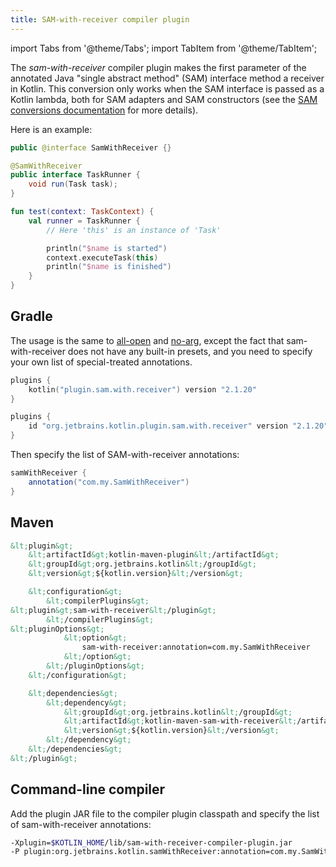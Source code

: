 ```yaml
---
title: SAM-with-receiver compiler plugin
---
```


import Tabs from '@theme/Tabs';
import TabItem from '@theme/TabItem';




The *sam-with-receiver* compiler plugin makes the first parameter of the annotated Java "single abstract method" (SAM)
interface method a receiver in Kotlin. This conversion only works when the SAM interface is passed as a Kotlin lambda,
both for SAM adapters and SAM constructors (see the [SAM conversions documentation](java-interop.md#sam-conversions) for more details).

Here is an example:

```java
public @interface SamWithReceiver {}

@SamWithReceiver
public interface TaskRunner {
    void run(Task task);
}
```

```kotlin
fun test(context: TaskContext) {
    val runner = TaskRunner {
        // Here 'this' is an instance of 'Task'

        println("$name is started")
        context.executeTask(this)
        println("$name is finished")
    }
}
```

## Gradle

The usage is the same to [all-open](all-open-plugin.md) and [no-arg](no-arg-plugin.md), except the fact that sam-with-receiver
does not have any built-in presets, and you need to specify your own list of special-treated annotations.

<Tabs groupId="build-script">
<TabItem value="kotlin" label="Kotlin" default>

```kotlin
plugins {
    kotlin("plugin.sam.with.receiver") version "2.1.20"
}
```

</TabItem>
<TabItem value="groovy" label="Groovy" default>

```groovy
plugins {
    id "org.jetbrains.kotlin.plugin.sam.with.receiver" version "2.1.20"
}
```

</TabItem>
</Tabs>

Then specify the list of SAM-with-receiver annotations:

```groovy
samWithReceiver {
    annotation("com.my.SamWithReceiver")
}
```

## Maven

```xml
&lt;plugin&gt;
    &lt;artifactId&gt;kotlin-maven-plugin&lt;/artifactId&gt;
    &lt;groupId&gt;org.jetbrains.kotlin&lt;/groupId&gt;
    &lt;version&gt;${kotlin.version}&lt;/version&gt;

    &lt;configuration&gt;
        &lt;compilerPlugins&gt;
&lt;plugin&gt;sam-with-receiver&lt;/plugin&gt;
        &lt;/compilerPlugins&gt;
&lt;pluginOptions&gt;
            &lt;option&gt;
                sam-with-receiver:annotation=com.my.SamWithReceiver
            &lt;/option&gt;
        &lt;/pluginOptions&gt;
    &lt;/configuration&gt;

    &lt;dependencies&gt;
        &lt;dependency&gt;
            &lt;groupId&gt;org.jetbrains.kotlin&lt;/groupId&gt;
            &lt;artifactId&gt;kotlin-maven-sam-with-receiver&lt;/artifactId&gt;
            &lt;version&gt;${kotlin.version}&lt;/version&gt;
        &lt;/dependency&gt;
    &lt;/dependencies&gt;
&lt;/plugin&gt;
```

## Command-line compiler

Add the plugin JAR file to the compiler plugin classpath and specify the list of sam-with-receiver annotations:

```bash
-Xplugin=$KOTLIN_HOME/lib/sam-with-receiver-compiler-plugin.jar
-P plugin:org.jetbrains.kotlin.samWithReceiver:annotation=com.my.SamWithReceiver
```
